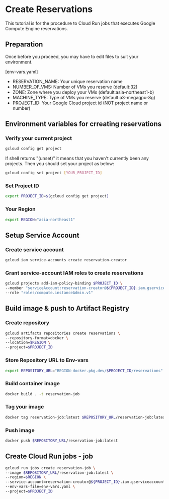 # Create Reservations
This tutorial is for the procedure to Cloud Run jobs that executes Google Compute Engine reservations.

## Preparation
Once before you proceed, you may have to edit files to suit your environment.

[env-vars.yaml]
* RESERVATION_NAME: Your unique reservation name
* NUMBER_OF_VMS: Number of VMs you reserve (default:32)
* ZONE: Zone where you deploy your VMs (default:asia-northeast1-b)
* MACHINE_TYPE: Type of VMs you reserve (default:a3-megagpu-8g)
* PROJECT_ID: Your Google Cloud project id (NOT project name or number)


## Environment variables for crreating reservations
### Verify your current project
```bash
gcloud config get project
```
If shell returns "(unset)" it means that you haven't currently been any projects. Then you should set your project as below:
```bash
gcloud config set project [YOUR_PROJECT_ID]
```

### Set Project ID
```bash
export PROJECT_ID=$(gcloud config get project)
```

### Your Region
```bash
export REGION="asia-northeast1"
```

## Setup Service Account
### Create service account
```bash
gcloud iam service-accounts create reservation-creator
```
### Grant service-account IAM roles to create reservations
```bash
gcloud projects add-iam-policy-binding $PROJECT_ID \
--member "serviceAccount:reservation-creator@${PROJECT_ID}.iam.gserviceaccount.com" \
--role "roles/compute.instanceAdmin.v1"
```
## Build image & push to Artifact Registry
### Create repository
```bash
gcloud artifacts repositories create reservations \
--repository-format=docker \
--location=$REGION \
--project=$PROJECT_ID
```

### Store Repository URL to Env-vars
```bash
export REPOSITORY_URL="REGION-docker.pkg.dev/$PROJECT_ID/reservations"
```

### Build container image
```bash
docker build . -t reservation-job
```

### Tag your image
```bash
docker tag reservation-job:latest $REPOSITORY_URL/reservation-job:latest
```

### Push image
```bash
docker push $REPOSITORY_URL/reservation-job:latest
```

## Create Cloud Run jobs - job
```bash
gcloud run jobs create reservation-job \
--image $REPOSITORY_URL/reservation-job:latest \
--region=$REGION \
--service-account=reservation-creator@${PROJECT_ID}.iam.gserviceaccount.com \
--env-vars-file=env-vars.yaml \
--project=$PROJECT_ID
```
